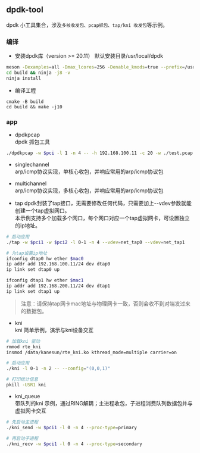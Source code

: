## dpdk-tool 

dpdk 小工具集合，涉及`多核收发包、pcap抓包、tap/kni 收发包`等示例。


### 编译  
- 安装dpdk库（version >= 20.11） 
默认安装目录/usr/local/dpdk  
```bash
meson -Dexamples=all -Dmax_lcores=256 -Denable_kmods=true --prefix=/usr/local/dpdk build      
cd build && ninja -j8 -v 
ninja install 
```

- 编译工程    
```shell
cmake -B build 
cd build && make -j10
```  

### app  
- dpdkpcap  
dpdk 抓包工具  
```bash
./dpdkpcap -w $pci -l 1 -n 4 -- -h 192.168.100.11 -c 20 -w ./test.pcap
```  

- singlechannel   
arp/icmp协议实现，单核心收包，并响应常用的arp/icmp协议包 

- multichannel   
arp/icmp协议实现，多核心收包，并响应常用的arp/icmp协议包  

- tap
dpdk封装了tap接口，无需要修改任何代码，只需要加上--vdev参数就能创建一个tap虚拟网口。  
本示例支持多个加载多个网口，每个网口对应一个tap虚拟网卡，可设置独立的ip地址。  
```bash
# 启动应用
./tap -w $pci1 -w $pci2 -l 0-1 -n 4 --vdev=net_tap0 --vdev=net_tap1

# 为tap设置ip地址
ifconfig dtap0 hw ether $mac0
ip addr add 192.168.100.11/24 dev dtap0
ip link set dtap0 up

ifconfig dtap1 hw ether $mac1
ip addr add 192.168.200.11/24 dev dtap1
ip link set dtap1 up
```
> 注意：请保持tap网卡mac地址与物理网卡一致，否则会收不到对端发过来的数据包。

- kni  
kni 简单示例，演示与kni设备交互  
```bash
# 加载kni 驱动
rmmod rte_kni
insmod /data/kanesun/rte_kni.ko kthread_mode=multiple carrier=on

# 启动应用  
./kni -l 0-1 -n 2 -- --config="(0,0,1)" 

# 打印统计信息
pkill -USR1 kni
```

- kni_queue  
带队列的kni 示例，通过RING解耦；主进程收包，子进程消费队列数据包并与虚拟网卡交互  
```bash
# 先启动主进程  
./kni_send -w $pci1 -l 0 -n 4 --proc-type=primary

# 再启动子进程  
./kni_recv -w $pci1 -l 0 -n 4 --proc-type=secondary
```
